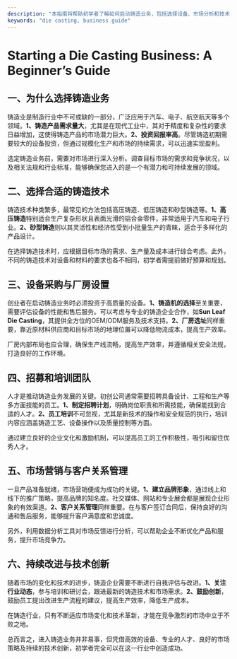 ```yaml
---
description: "本指南将帮助初学者了解如何启动铸造业务，包括选择设备、市场分析和技术支持等关键要素。"
keywords: "die casting, business guide"
---
```

# Starting a Die Casting Business: A Beginner’s Guide

## 一、为什么选择铸造业务

铸造业是制造行业中不可或缺的一部分，广泛应用于汽车、电子、航空航天等多个领域。**1、铸造产品需求量大**，尤其是在现代工业中，其对于精度和复杂性的要求日益增加，这使得铸造产品的市场潜力巨大。**2、投资回报率高**。尽管铸造初期需要较大的设备投资，但通过规模化生产和市场的持续需求，可以迅速实现盈利。

选定铸造业务前，需要对市场进行深入分析。调查目标市场的需求和竞争状况，以及相关法规和行业标准，能够确保您进入的是一个有潜力和可持续发展的领域。

## 二、选择合适的铸造技术

铸造技术种类繁多，最常见的方法包括高压铸造、低压铸造和砂型铸造等。**1、高压铸造**特别适合生产复杂形状且表面光滑的铝合金零件，非常适用于汽车和电子行业。**2、砂型铸造**则以其灵活性和经济性受到小批量生产的青睐，适合于多样化的产品设计。

在选择铸造技术时，应根据目标市场的需求、生产量及成本进行综合考虑。此外，不同的铸造技术对设备和材料的要求也各不相同，初学者需提前做好预算和规划。

## 三、设备采购与厂房设置

创业者在启动铸造业务时必须投资于高质量的设备。**1、铸造机的选择**至关重要，需要评估设备的性能和售后服务。可以考虑与专业的铸造企业合作，如**Sun Leaf Die Casting**，其提供全方位的OEM/ODM服务及技术支持。**2、厂房选址**同样重要，靠近原材料供应商和目标市场的地理位置可以降低物流成本，提高生产效率。

厂房内部布局也应合理，确保生产线流畅，提高生产效率，并遵循相关安全法规，打造良好的工作环境。

## 四、招募和培训团队

人才是推动铸造业务发展的关键。初创公司通常需要招聘具备设计、工程和生产等多方面技能的员工。**1、制定招聘计划**，明确岗位职责和所需技能，确保能找到合适的人才。**2、员工培训**不可忽视，尤其是新技术的操作和安全规范的执行，培训内容应涵盖铸造工艺、设备操作以及质量控制等方面。

通过建立良好的企业文化和激励机制，可以提高员工的工作积极性，吸引和留住优秀人才。

## 五、市场营销与客户关系管理

一旦产品准备就绪，市场营销便成为成功的关键。**1、建立品牌形象**，通过线上和线下的推广策略，提高品牌的知名度。社交媒体、网站和专业展会都是展现企业形象的有效渠道。**2、客户关系管理**同样重要。在与客户签订合同后，保持良好的沟通和售后服务，能够提升客户满意度和忠诚度。

另外，利用数据分析工具对市场反馈进行分析，可以帮助企业不断优化产品和服务，提升市场竞争力。

## 六、持续改进与技术创新

随着市场的变化和技术的进步，铸造企业需要不断进行自我评估与改进。**1、关注行业动态**，参与培训和研讨会，跟进最新的铸造技术和市场需求。**2、鼓励创新**，鼓励员工提出改进生产流程的建议，提高生产效率，降低生产成本。

在铸造行业，只有不断适应市场变化和技术革新，才能在竞争激烈的市场中立于不败之地。

总而言之，进入铸造业务并非易事，但凭借高效的设备、专业的人才、良好的市场策略及持续的技术创新，初学者完全可以在这一行业中创造成功。

